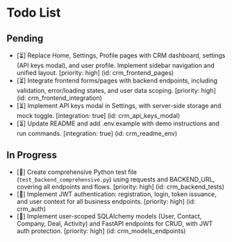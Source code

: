 # Todo List

## Pending

- [⏳] Replace Home, Settings, Profile pages with CRM dashboard, settings (API keys modal), and user profile. Implement sidebar navigation and unified layout. [priority: high] (id: crm_frontend_pages)
- [⏳] Integrate frontend forms/pages with backend endpoints, including validation, error/loading states, and user data scoping. [priority: high] (id: crm_frontend_integration)
- [⏳] Implement API keys modal in Settings, with server-side storage and mock toggle. [integration: true] (id: crm_api_keys_modal)
- [⏳] Update README and add .env.example with demo instructions and run commands. [integration: true] (id: crm_readme_env)

## In Progress

- [🔄] Create comprehensive Python test file (`test_backend_comprehensive.py`) using requests and BACKEND_URL, covering all endpoints and flows. [priority: high] (id: crm_backend_tests)
- [🔄] Implement JWT authentication: registration, login, token issuance, and user context for all business endpoints. [priority: high] (id: crm_auth)
- [🔄] Implement user-scoped SQLAlchemy models (User, Contact, Company, Deal, Activity) and FastAPI endpoints for CRUD, with JWT auth protection. [priority: high] (id: crm_models_endpoints)

